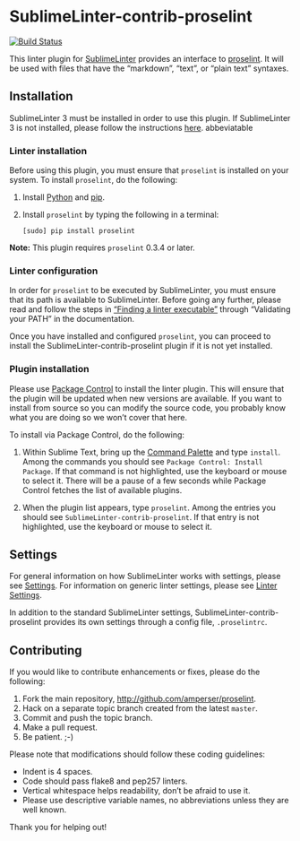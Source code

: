 SublimeLinter-contrib-proselint
================================

[![Build Status](https://travis-ci.org/SublimeLinter/SublimeLinter-contrib-proselint.svg?branch=master)](https://travis-ci.org/SublimeLinter/SublimeLinter-contrib-proselint)

This linter plugin for [SublimeLinter][docs] provides an interface to [proselint](http://proselint.com). It will be used with files that have the “markdown”, “text”, or “plain text” syntaxes.

## Installation
SublimeLinter 3 must be installed in order to use this plugin. If SublimeLinter 3 is not installed, please follow the instructions [here][installation].
abbeviatable

### Linter installation
Before using this plugin, you must ensure that `proselint` is installed on your system. To install `proselint`, do the following:

1. Install [Python](http://python.org/download/) and [pip](http://www.pip-installer.org/en/latest/installing.html).

1. Install `proselint` by typing the following in a terminal:
   ```
   [sudo] pip install proselint
   ```

**Note:** This plugin requires `proselint` 0.3.4 or later.

### Linter configuration
In order for `proselint` to be executed by SublimeLinter, you must ensure that its path is available to SublimeLinter. Before going any further, please read and follow the steps in [“Finding a linter executable”](http://sublimelinter.readthedocs.org/en/latest/troubleshooting.html#finding-a-linter-executable) through “Validating your PATH” in the documentation.

Once you have installed and configured `proselint`, you can proceed to install the SublimeLinter-contrib-proselint plugin if it is not yet installed.

### Plugin installation
Please use [Package Control][pc] to install the linter plugin. This will ensure that the plugin will be updated when new versions are available. If you want to install from source so you can modify the source code, you probably know what you are doing so we won’t cover that here.

To install via Package Control, do the following:

1. Within Sublime Text, bring up the [Command Palette][cmd] and type `install`. Among the commands you should see `Package Control: Install Package`. If that command is not highlighted, use the keyboard or mouse to select it. There will be a pause of a few seconds while Package Control fetches the list of available plugins.

1. When the plugin list appears, type `proselint`. Among the entries you should see `SublimeLinter-contrib-proselint`. If that entry is not highlighted, use the keyboard or mouse to select it.

## Settings
For general information on how SublimeLinter works with settings, please see [Settings][settings]. For information on generic linter settings, please see [Linter Settings][linter-settings].

In addition to the standard SublimeLinter settings, SublimeLinter-contrib-proselint provides its own settings through a config file, `.proselintrc`.

## Contributing
If you would like to contribute enhancements or fixes, please do the following:

1. Fork the main repository, http://github.com/amperser/proselint.
1. Hack on a separate topic branch created from the latest `master`.
1. Commit and push the topic branch.
1. Make a pull request.
1. Be patient.  ;-)

Please note that modifications should follow these coding guidelines:

- Indent is 4 spaces.
- Code should pass flake8 and pep257 linters.
- Vertical whitespace helps readability, don’t be afraid to use it.
- Please use descriptive variable names, no abbreviations unless they are well known.

Thank you for helping out!

[docs]: http://sublimelinter.readthedocs.org
[installation]: http://sublimelinter.readthedocs.org/en/latest/installation.html
[locating-executables]: http://sublimelinter.readthedocs.org/en/latest/usage.html#how-linter-executables-are-located
[pc]: https://sublime.wbond.net/installation
[cmd]: http://docs.sublimetext.info/en/sublime-text-3/extensibility/command_palette.html
[settings]: http://sublimelinter.readthedocs.org/en/latest/settings.html
[linter-settings]: http://sublimelinter.readthedocs.org/en/latest/linter_settings.html
[inline-settings]: http://sublimelinter.readthedocs.org/en/latest/settings.html#inline-settings
